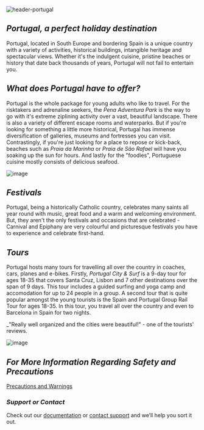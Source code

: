 ![header-portugal](https://user-images.githubusercontent.com/73572478/97767372-c546bf80-1b6f-11eb-8aa5-55632cab228f.jpg)

## _Portugal, a perfect holiday destination_

Portugal, located in South Europe and bordering Spain is a unique country with a variety of activities, historical buildings, intangible heritage and spectacular views. Whether it's the indulgent cuisine, pristine beaches or history that date back thousands of years, Portugal will not fail to entertain you.

## _What does Portugal have to offer?_
Portugal is the whole package for young adults who like to travel. For the risktakers and adrenaline seekers, the _Pena Adventura Park_ is the way to go with it's extreme ziplining activity over a vast, beautiful landscape. There is also a variety of different escape rooms and waterparks. But if you're looking for something a little more historical, Portugal has immense diversification of galleries, museums and fortresses you can visit. Contrastingly, if you're just looking for a place to repose or kick-back, beaches such as _Praia da Marinha_ or _Praia de São Rafael_ will have you soaking up the sun for hours. And lastly for the "foodies", Portuguese cuisine mostly consists of delicious seafood.

![image](https://user-images.githubusercontent.com/73572478/97794470-af5bfc00-1c4e-11eb-9ff9-334a5be291b6.png)

## _Festivals_
Portugal, being a historically Catholic country, celebrates many saints all year round with music, great food and a warm and welcoming environment. But, they aren't the only festivals and occasions that are celebrated - Carnival and Epiphany are very colourful and picturesque festivals you have to experience and celebrate first-hand.

## _Tours_
Portugal hosts many tours for travelling all over the country in coaches, cars, planes and e-bikes. Firstly, _Portugal City & Surf_ is a 9-day tour for ages 18-35 that covers Santa Cruz, Lisbon and 7 other destinations over the span of 9 days. This tour includes a guided surfing and yoga camp and accomodation for up to 24 people in a group. A second tour that is quite popular amongst the young tourists is the Spain and Portugal Group Rail Tour for ages 18-35. In this tour, you travel all over the country and even to Barcelona in Spain for two nights. 

_"Really well organized and the cities were beautiful!" - one of the tourists' reviews. 

![image](https://user-images.githubusercontent.com/73572478/97861671-3ba61600-1d58-11eb-9e2a-455357194325.png)


## _For More Information Regarding Safety and Precautions_
<a href="https://isabelle-johns.github.io/Portugal/" title="Precautions and Warnings">Precautions and Warnings</a>


### _Support or Contact_

Check out our [documentation](https://docs.github.com/categories/github-pages-basics/) or [contact support](https://github.com/contact) and we’ll help you sort it out.
